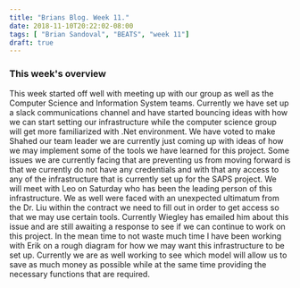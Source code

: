 ```yaml
---
title: "Brians Blog. Week 11."
date: 2018-11-10T20:22:02-08:00
tags: [ "Brian Sandoval", "BEATS", "week 11"]
draft: true
---
```


### This week's overview
This week started off well with meeting up with our group as well as the Computer Science and Information System teams. Currently we have set up a slack communications channel and have started bouncing ideas with how we can start setting our infrastructure while the computer science group will get more familiarized with .Net environment. We have voted to make Shahed our team leader we are currently just coming up with ideas of how we may implement some of the tools we have learned for this project.
Some issues we are currently facing that are preventing us from moving forward is that we currently do not have any credentials and with that any access to any of the infrastructure that is currently set up for the SAPS project. We will meet with Leo on Saturday who has been the leading person of this infrastructure. We as well were faced with an unexpected ultimatum from the Dr. Liu within the contract we need to fill out in order to get access so that we may use certain tools. Currently Wiegley has emailed him about this issue and are still awaiting a response to see if we can continue to work on this project. In the mean time to not waste much time I have been working with Erik on a rough diagram for how we may want this infrastructure to be set up. Currently we are as well working to see which model will allow us to save as much money as possible while at the same time providing the necessary functions that are required.
